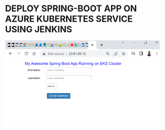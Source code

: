 # DEPLOY SPRING-BOOT APP ON AZURE KUBERNETES SERVICE USING JENKINS

![Spring-boot App running on AKS](https://github.com/Ayanfe19/aks-jenkins/blob/main/images/Spring%20boot%20App.png)
